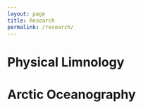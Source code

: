 ```yaml
---
layout: page
title: Research
permalink: /research/
---
```


Physical Limnology
====

Arctic Oceanography
=====

